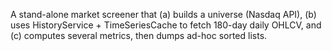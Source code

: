 A stand-alone market screener that 
(a) builds a universe (Nasdaq API), 
(b) uses HistoryService + TimeSeriesCache to fetch 180-day daily OHLCV, and 
(c) computes several metrics, then dumps ad-hoc sorted lists.

